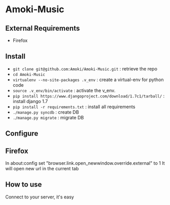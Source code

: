 Amoki-Music
===========

External Requirements
---------------------
* Firefox

Install
---------
* `git clone git@github.com:Amoki/Amoki-Music.git` : retrieve the repo
* `cd Amoki-Music`
* `virtualenv --no-site-packages .v_env` : create a virtual-env for python code
* `source .v_env/bin/activate` : activate the v_env.
* `pip install https://www.djangoproject.com/download/1.7c1/tarball/` : install django 1.7
* `pip install -r requirements.txt` : install all requirements
* `./manage.py syncdb` : create DB
* `./manage.py migrate` : migrate DB


Configure
---------
## Firefox
In about:config set "browser.link.open_newwindow.override.external" to 1
It will open new url in the current tab


How to use
----------
Connect to your server, it's easy